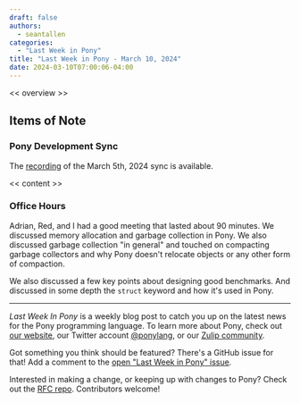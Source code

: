 ```yaml
---
draft: false
authors:
  - seantallen
categories:
  - "Last Week in Pony"
title: "Last Week in Pony - March 10, 2024"
date: 2024-03-10T07:00:06-04:00
---
```


<< overview >>

<!-- more -->

## Items of Note

### Pony Development Sync

The [recording](https://vimeo.com/<<id>>) of the March 5th, 2024 sync is available.

<< content >>

### Office Hours

Adrian, Red, and I had a good meeting that lasted about 90 minutes. We discussed memory allocation and garbage collection in Pony. We also discussed garbage collection "in general" and touched on compacting garbage collectors and why Pony doesn't relocate objects or any other form of compaction.

We also discussed a few key points about designing good benchmarks. And discussed in some depth the `struct` keyword and how it's used in Pony.

---

_Last Week In Pony_ is a weekly blog post to catch you up on the latest news for the Pony programming language. To learn more about Pony, check out [our website](https://ponylang.io), our Twitter account [@ponylang](https://twitter.com/ponylang), or our [Zulip community](https://ponylang.zulipchat.com).

Got something you think should be featured? There's a GitHub issue for that! Add a comment to the [open "Last Week in Pony" issue](https://github.com/ponylang/ponylang.github.io/issues?q=is%3Aissue+is%3Aopen+label%3Alast-week-in-pony).

Interested in making a change, or keeping up with changes to Pony? Check out the [RFC repo](https://github.com/ponylang/rfcs). Contributors welcome!
